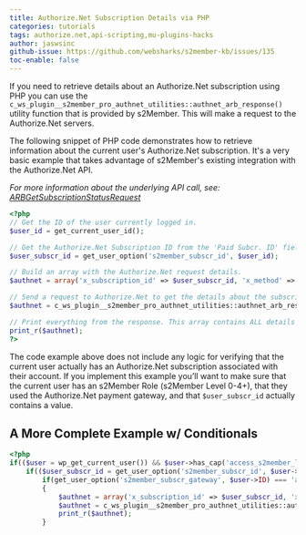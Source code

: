 ```yaml
---
title: Authorize.Net Subscription Details via PHP
categories: tutorials
tags: authorize.net,api-scripting,mu-plugins-hacks
author: jaswsinc
github-issue: https://github.com/websharks/s2member-kb/issues/135
toc-enable: false
---
```


If you need to retrieve details about an Authorize.Net subscription using PHP you can use the `c_ws_plugin__s2member_pro_authnet_utilities::authnet_arb_response()` utility function that is provided by s2Member. This will make a request to the Authorize.Net servers.

The following snippet of PHP code demonstrates how to retrieve information about the current user's Authorize.Net subscription. It's a very basic example that takes advantage of s2Member's existing integration with the Authorize.Net API.

_For more information about the underlying API call, see: [ARBGetSubscriptionStatusRequest](http://www.authorize.net/support/ARB_guide.pdf#page=21)_

```php
<?php
// Get the ID of the user currently logged in.
$user_id = get_current_user_id();

// Get the Authorize.Net Subscription ID from the 'Paid Subcr. ID' field on the users account.
$user_subscr_id = get_user_option('s2member_subscr_id', $user_id);

// Build an array with the Authorize.Net request details.
$authnet = array('x_subscription_id' => $user_subscr_id, 'x_method' => 'status');

// Send a request to Authorize.Net to get the details about the subscription.
$authnet = c_ws_plugin__s2member_pro_authnet_utilities::authnet_arb_response($authnet);

// Print everything from the response. This array contains ALL details related to their Authorize.Net Recurring Billing Profile.
print_r($authnet);
?>
```

The code example above does not include any logic for verifying that the current user actually has an Authorize.Net subscription associated with their account. If you implement this example you’ll want to make sure that the current user has an s2Member Role (s2Member Level 0-4+), that they used the Authorize.Net payment gateway, and that `$user_subscr_id` actually contains a value.

## A More Complete Example w/ Conditionals

```php
<?php
if(($user = wp_get_current_user()) && $user->has_cap('access_s2member_level1'))
	if(($user_subscr_id = get_user_option('s2member_subscr_id', $user->ID)))
		if(get_user_option('s2member_subscr_gateway', $user->ID) === 'authnet')
		{
			$authnet = array('x_subscription_id' => $user_subscr_id, 'x_method' => 'status');
			$authnet = c_ws_plugin__s2member_pro_authnet_utilities::authnet_arb_response($authnet);
			print_r($authnet);
		}
```
